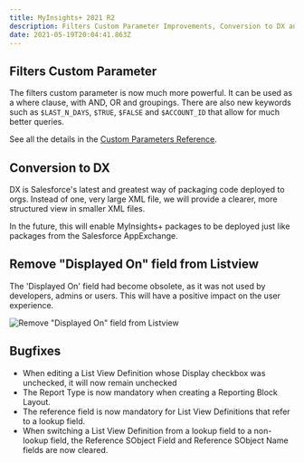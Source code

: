 ```yaml
---
title: MyInsights+ 2021 R2
description: Filters Custom Parameter Improvements, Conversion to DX and Bugfixes
date: 2021-05-19T20:04:41.863Z
---
```

## Filters Custom Parameter

The filters custom parameter is now much more powerful. It can be used as a where clause, with AND, OR and groupings. There are also new keywords such as `$LAST_N_DAYS`, `$TRUE`, `$FALSE` and `$ACCOUNT_ID` that allow for much better queries.

See all the details in the [Custom Parameters Reference](/references/custom-parameters).

## Conversion to DX

DX is Salesforce's latest and greatest way of packaging code deployed to orgs. Instead of one, very large XML file, we will provide a clearer, more structured view in smaller XML files.

In the future, this will enable MyInsights+ packages to be deployed just like packages from the Salesforce AppExchange.

## Remove "Displayed On" field from Listview

The 'Displayed On' field had become obsolete, as it was not used by developers, admins or users. This will have a positive impact on the user experience.

![Remove "Displayed On" field from Listview](/static/img/microsoftteams-image-1-.png "Remove \"Displayed On\" field from Listview")

## Bugfixes

* When editing a List View Definition whose Display checkbox was unchecked, it will now remain unchecked
* The Report Type is now mandatory when creating a Reporting Block Layout.
* The reference field is now mandatory for List View Definitions that refer to a lookup field.
* When switching a List View Definition from a lookup field to a non-lookup field, the Reference SObject Field and Reference SObject Name fields are now cleared.
